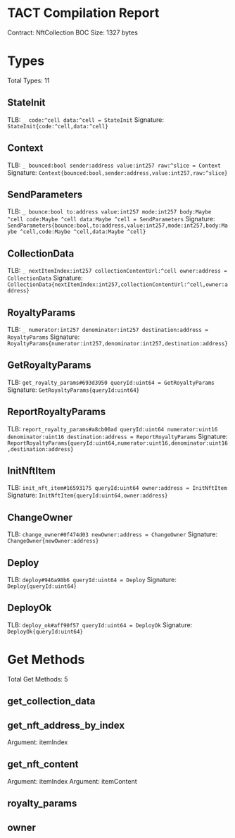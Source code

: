 # TACT Compilation Report
Contract: NftCollection
BOC Size: 1327 bytes

# Types
Total Types: 11

## StateInit
TLB: `_ code:^cell data:^cell = StateInit`
Signature: `StateInit{code:^cell,data:^cell}`

## Context
TLB: `_ bounced:bool sender:address value:int257 raw:^slice = Context`
Signature: `Context{bounced:bool,sender:address,value:int257,raw:^slice}`

## SendParameters
TLB: `_ bounce:bool to:address value:int257 mode:int257 body:Maybe ^cell code:Maybe ^cell data:Maybe ^cell = SendParameters`
Signature: `SendParameters{bounce:bool,to:address,value:int257,mode:int257,body:Maybe ^cell,code:Maybe ^cell,data:Maybe ^cell}`

## CollectionData
TLB: `_ nextItemIndex:int257 collectionContentUrl:^cell owner:address = CollectionData`
Signature: `CollectionData{nextItemIndex:int257,collectionContentUrl:^cell,owner:address}`

## RoyaltyParams
TLB: `_ numerator:int257 denominator:int257 destination:address = RoyaltyParams`
Signature: `RoyaltyParams{numerator:int257,denominator:int257,destination:address}`

## GetRoyaltyParams
TLB: `get_royalty_params#693d3950 queryId:uint64 = GetRoyaltyParams`
Signature: `GetRoyaltyParams{queryId:uint64}`

## ReportRoyaltyParams
TLB: `report_royalty_params#a8cb00ad queryId:uint64 numerator:uint16 denominator:uint16 destination:address = ReportRoyaltyParams`
Signature: `ReportRoyaltyParams{queryId:uint64,numerator:uint16,denominator:uint16,destination:address}`

## InitNftItem
TLB: `init_nft_item#16593175 queryId:uint64 owner:address = InitNftItem`
Signature: `InitNftItem{queryId:uint64,owner:address}`

## ChangeOwner
TLB: `change_owner#0f474d03 newOwner:address = ChangeOwner`
Signature: `ChangeOwner{newOwner:address}`

## Deploy
TLB: `deploy#946a98b6 queryId:uint64 = Deploy`
Signature: `Deploy{queryId:uint64}`

## DeployOk
TLB: `deploy_ok#aff90f57 queryId:uint64 = DeployOk`
Signature: `DeployOk{queryId:uint64}`

# Get Methods
Total Get Methods: 5

## get_collection_data

## get_nft_address_by_index
Argument: itemIndex

## get_nft_content
Argument: itemIndex
Argument: itemContent

## royalty_params

## owner
